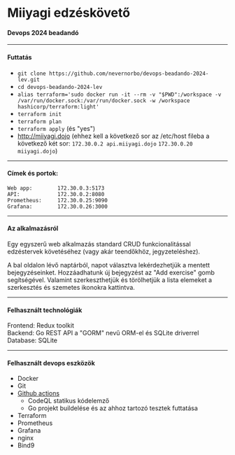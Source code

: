 # Miiyagi edzéskövető

#### Devops 2024 beadandó

---

#### Futtatás

-   `git clone https://github.com/nevernorbo/devops-beadando-2024-lev.git`
-   `cd devops-beadando-2024-lev`
-   `alias terraform='sudo docker run -it --rm -v "$PWD":/workspace -v /var/run/docker.sock:/var/run/docker.sock -w /workspace hashicorp/terraform:light'`
-   `terraform init`
-   `terraform plan`
-   `terraform apply` (és "yes")
-   http://miiyagi.dojo
    (ehhez kell a következő sor az /etc/host fileba a következő két sor:
    `172.30.0.2 api.miiyagi.dojo`
    `172.30.0.20 miiyagi.dojo`)

---

#### Címek és portok:

```
Web app:        172.30.0.3:5173
API:            172.30.0.2:8080
Prometheus:     172.30.0.25:9090
Grafana:        172.30.0.26:3000
```

---

#### Az alkalmazásról

Egy egyszerű web alkalmazás standard CRUD funkcionalitással edzéstervek követéséhez (vagy akár teendőkhöz, jegyzeteléshez).

A bal oldalon lévő naptárból, napot választva lekérdezhetjük a mentett bejegyzéseinket.
Hozzáadhatunk új bejegyzést az "Add exercise" gomb segítségével.
Valamint szerkeszthetjük és törölhetjük a lista elemeket a szerkesztés és szemetes ikonokra kattintva.

---

#### Felhasznált technológiák

Frontend: Redux toolkit  
Backend: Go REST API a "GORM" nevű ORM-el és SQLite driverrel  
Database: SQLite  

---

#### Felhasznált devops eszközök

-   Docker
-   Git
-   [Github actions](https://github.com/nevernorbo/devops-beadando-2024-lev/actions)
    -   CodeQL statikus kódelemző
    -   Go projekt buildelése és az ahhoz tartozó tesztek futtatása
-   Terraform
-   Prometheus
-   Grafana
-   nginx
-   Bind9
